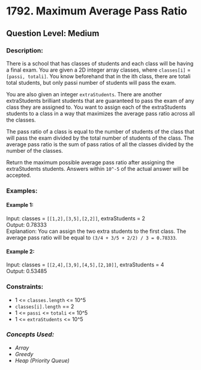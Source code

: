 # 1792. Maximum Average Pass Ratio
## Question Level: Medium
### Description:
There is a school that has classes of students and each class will be having a final exam. You are given a 2D integer array classes, where `classes[i]` = `[passi, totali]`. You know beforehand that in the ith class, there are totali total students, but only passi number of students will pass the exam.

You are also given an integer `extraStudents`. There are another extraStudents brilliant students that are guaranteed to pass the exam of any class they are assigned to. You want to assign each of the extraStudents students to a class in a way that maximizes the average pass ratio across all the classes.

The pass ratio of a class is equal to the number of students of the class that will pass the exam divided by the total number of students of the class. The average pass ratio is the sum of pass ratios of all the classes divided by the number of the classes.

Return the maximum possible average pass ratio after assigning the extraStudents students. Answers within `10^-5` of the actual answer will be accepted.

### Examples:
#### Example 1:

Input: classes = `[[1,2],[3,5],[2,2]]`, extraStudents = 2<br>
Output: 0.78333<br>
Explanation: You can assign the two extra students to the first class. The average pass ratio will be equal to `(3/4 + 3/5 + 2/2) / 3 = 0.78333`.
#### Example 2:

Input: classes = `[[2,4],[3,9],[4,5],[2,10]]`, extraStudents = 4<br>
Output: 0.53485<br>

### Constraints:

- 1 <= `classes.length` <= 10^5
- `classes[i].length` == 2
- 1 <= `passi` <= `totali` <= 10^5
- 1 <= `extraStudents` <= 10^5

### <i>Concepts Used:
- Array
- Greedy
- Heap (Priority Queue) </i>
 
